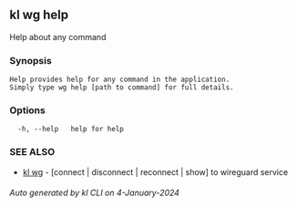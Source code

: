 ## kl wg help

Help about any command

### Synopsis

```
Help provides help for any command in the application.
Simply type wg help [path to command] for full details.
```

### Options

```
  -h, --help   help for help
```

### SEE ALSO

* [kl wg](kl_wg.md)  - [connect | disconnect | reconnect | show] to wireguard service

###### Auto generated by kl CLI on 4-January-2024
